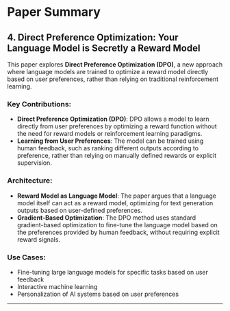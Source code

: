 # Paper Summary

## 4. **Direct Preference Optimization: Your Language Model is Secretly a Reward Model**

This paper explores **Direct Preference Optimization (DPO)**, a new approach where language models are trained to optimize a reward model directly based on user preferences, rather than relying on traditional reinforcement learning.

### Key Contributions:
- **Direct Preference Optimization (DPO)**: DPO allows a model to learn directly from user preferences by optimizing a reward function without the need for reward models or reinforcement learning paradigms.
- **Learning from User Preferences**: The model can be trained using human feedback, such as ranking different outputs according to preference, rather than relying on manually defined rewards or explicit supervision.

### Architecture:
- **Reward Model as Language Model**: The paper argues that a language model itself can act as a reward model, optimizing for text generation outputs based on user-defined preferences.
- **Gradient-Based Optimization**: The DPO method uses standard gradient-based optimization to fine-tune the language model based on the preferences provided by human feedback, without requiring explicit reward signals.

### Use Cases:
- Fine-tuning large language models for specific tasks based on user feedback
- Interactive machine learning
- Personalization of AI systems based on user preferences

---

